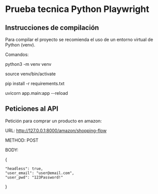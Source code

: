 
# Prueba tecnica Python Playwright



## Instrucciones de compilación

Para compilar el proyecto se recomienda el uso de un entorno virtual de Python (venv).

Comandos:

python3 -m venv venv

source venv/bin/activate

pip install -r requirements.txt

uvicorn app.main:app --reload
## Peticiones al API

Petición para comprar un producto en amazon:

URL: http://127.0.0.1:8000/amazon/shopping-flow

METHOD: POST

BODY:

{

    "headless": true,
    "user_email": "user@email.com",
    "user_pwd": "123Password!"
}